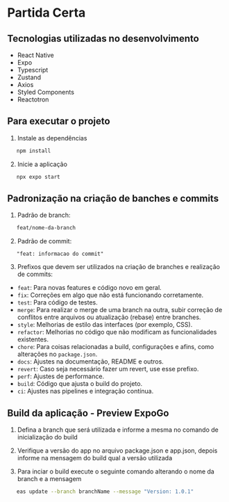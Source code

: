 # Partida Certa

## Tecnologias utilizadas no desenvolvimento

- React Native
- Expo
- Typescript
- Zustand
- Axios
- Styled Components
- Reactotron

## Para executar o projeto

1. Instale as dependências

```bash
   npm install
```

2. Inicie a aplicação

```bash
   npx expo start
```

## Padronização na criação de banches e commits

1. Padrão de branch:

```bash
   feat/nome-da-branch
```

2. Padrão de commit:

```
   "feat: informacao do commit"
```

3. Prefixos que devem ser utilizados na criação de branches e realização de commits:

- `feat`: Para novas features e código novo em geral.
- `fix`: Correções em algo que não está funcionando corretamente.
- `test`: Para código de testes.
- `merge`: Para realizar o merge de uma branch na outra, subir correção de conflitos entre arquivos ou atualização (rebase) entre branches.
- `style`: Melhorias de estilo das interfaces (por exemplo, CSS).
- `refactor`: Melhorias no código que não modificam as funcionalidades existentes.
- `chore`: Para coisas relacionadas a build, configurações e afins, como alterações no `package.json`.
- `docs`: Ajustes na documentação, README e outros.
- `revert`: Caso seja necessário fazer um revert, use esse prefixo.
- `perf`: Ajustes de performance.
- `build`: Código que ajusta o build do projeto.
- `ci`: Ajustes nas pipelines e integração contínua.

## Build da aplicação - Preview ExpoGo

1. Defina a branch que será utilizada e informe a mesma no comando de inicialização do build

2. Verifique a versão do app no arquivo package.json e app.json, depois informe na mensagem do build qual a versão utilizada

3. Para inciar o build execute o seguinte comando alterando o nome da branch e a mensagem

```bash
   eas update --branch branchName --message "Version: 1.0.1"
```

